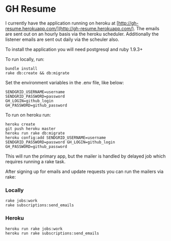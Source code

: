 # GH Resume

I currently have the application running on heroku at [http://gh-resume.herokuapp.com/](http://gh-resume.herokuapp.com/).  The emails are sent out on an hourly basis via the heroku scheduler.  Additionally the listener emails are sent out daily via the scheuler also.

To install the application you will need postgresql and ruby 1.9.3+

To run locally, run:

    bundle install
    rake db:create && db:migrate

Set the environment variables in the .env file, like below:

    SENDGRID_USERNAME=username
    SENDGRID_PASSWORD=password
    GH_LOGIN=github_login
    GH_PASSWORD=github_password

To run on heroku run:

    heroku create
    git push heroku master
    heroku run rake db:migrate
    heroku config:add SENDGRID_USERNAME=username SENDGRID_PASSWORD=password GH_LOGIN=github_login GH_PASSWORD=github_password

This will run the primary app, but the mailer is handled by delayed job which requires running a rake task.

After signing up for emails and update requests you can run the mailers via rake:

### Locally

    rake jobs:work
    rake subscriptions:send_emails

### Heroku

    heroku run rake jobs:work
    heroku run rake subscriptions:send_emails

